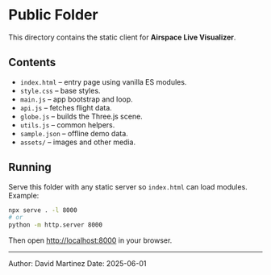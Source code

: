 # Public Folder

This directory contains the static client for **Airspace Live Visualizer**.

## Contents
- `index.html` – entry page using vanilla ES modules.
- `style.css` – base styles.
- `main.js` – app bootstrap and loop.
- `api.js` – fetches flight data.
- `globe.js` – builds the Three.js scene.
- `utils.js` – common helpers.
- `sample.json` – offline demo data.
- `assets/` – images and other media.

## Running
Serve this folder with any static server so `index.html` can load modules.
Example:

```bash
npx serve . -l 8000
# or
python -m http.server 8000
```

Then open [http://localhost:8000](http://localhost:8000) in your browser.

---
Author: David Martinez
Date: 2025-06-01
